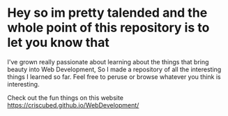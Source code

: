 # Hey so im pretty talended and the whole point of this repository is to let you know that

I've grown really passionate about learning about the things that bring beauty into Web Development, So I made a repository of all the interesting things I learned so far. Feel free to peruse or browse whatever you think is interesting.

Check out the fun things on this website
https://criscubed.github.io/WebDevelopment/
